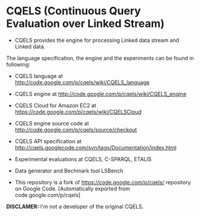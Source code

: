 # CQELS (Continuous Query Evaluation over Linked Stream)

- CQELS provides the engine for processing Linked data stream and Linked data.

The language specification, the engine and the experiments can be found in following:
* CQELS language at http://code.google.com/p/cqels/wiki/CQELS_language
* CQELS engine at http://code.google.com/p/cqels/wiki/CQELS_engine
* CQELS Cloud for Amazon EC2 at https://code.google.com/p/cqels/wiki/CQELSCloud
* CQELS engine source code at http://code.google.com/p/cqels/source/checkout
* CQELS API specification at http://cqels.googlecode.com/svn/tags/Documentation/index.html
* Experimental evaluations at CQELS, C-SPARQL, ETALIS
* Data generator and Bechmark tool LSBench

* This repository is a fork of https://code.google.com/p/cqels/ repository on Google Code.
[Automatically exported from code.google.com/p/cqels]


**DISCLAMER:** I'm not a developer of the original CQELS.
